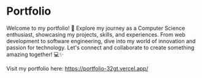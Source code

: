 # Portfolio
Welcome to my portfolio! 🚀 Explore my journey as a Computer Science enthusiast, showcasing my projects, skills, and experiences. From web development to software engineering, dive into my world of innovation and passion for technology. Let's connect and collaborate to create something amazing together! 💻✨

Visit my portfolio here: https://portfolio-32gt.vercel.app/
